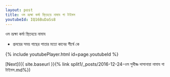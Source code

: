 ```yaml
---
layout: post
title: ওম ভ্রূক্ষা কর্মা স্থিতহয়ে নামায গা টাইমস
youtubeId: IQ16BuDaSs8
---
```

 
 
 ওম ভ্রূক্ষা কর্মা স্থিতহয়ে নামায  
 
 -  প্রলয়ের সময় গাছের পাতার মতো কানের শীর্ষে কে 
 
  
 
  
 
 
 
 
 
 


{% include youtubePlayer.html id=page.youtubeId %}
 
[Next]({{ site.baseurl }}{% link  split1/_posts/2016-12-24-ওম সুথীষ্ণ দাসানায়া নামায গা টাইমস.md%})
 
